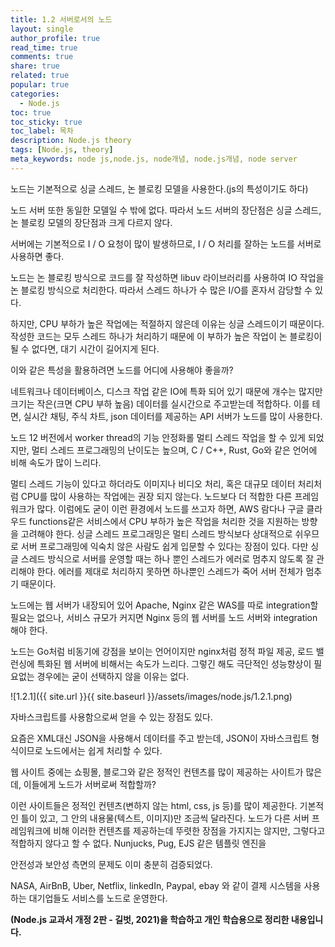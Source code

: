 ```yaml
---
title: 1.2 서버로서의 노드
layout: single
author_profile: true
read_time: true
comments: true
share: true
related: true
popular: true
categories:
  - Node.js
toc: true
toc_sticky: true
toc_label: 목차
description: Node.js theory
tags: [Node.js, theory]
meta_keywords: node js,node.js, node개념, node.js개념, node server
---
```


노드는 기본적으로 싱글 스레드, 논 블로킹 모델을 사용한다.(js의 특성이기도 하다)

노드 서버 또한 동일한 모델일 수 밖에 없다. 따라서 노드 서버의 장단점은 싱글 스레드, 논 블로킹 모델의 장단점과 크게 다르지 않다.

서버에는 기본적으로 I / O 요청이 많이 발생하므로, I / O 처리를 잘하는 노드를 서버로 사용하면 좋다.

노드는 논 블로킹 방식으로 코드를 잘 작성하면 libuv 라이브러리를 사용하여 IO 작업을 논 블로킹 방식으로 처리한다. 따라서 스레드 하나가 수 많은 I/O를 혼자서 감당할 수 있다.

하지만, CPU 부하가 높은 작업에는 적절하지 않은데 이유는 싱글 스레드이기 때문이다. 작성한 코드는 모두 스레드 하나가 처리하기 때문에 이 부하가 높은 작업이 논 블로킹이 될 수 없다면, 대기 시간이 길어지게 된다.

이와 같은 특성을 활용하려면 노드를 어디에 사용해야 좋을까?

네트워크나 데이터베이스, 디스크 작업 같은 IO에 특화 되어 있기 때문에 개수는 많지만 크기는 작은(크면 CPU 부하 높음) 데이터를 실시간으로 주고받는데 적합하다. 이를 테면, 실시간 채팅, 주식 차트, json 데이터를 제공하는 API 서버가 노드를 많이 사용한다. 

노드 12 버전에서 worker thread의 기능 안정화롤 멀티 스레드 작업을 할 수 있게 되었지만, 멀티 스레드 프로그래밍의 난이도는 높으며, C / C++, Rust, Go와 같은 언어에 비해 속도가 많이 느리다.

멀티 스레드 기능이 있다고 하더라도 이미지나 비디오 처리, 혹은 대규모 데이터 처리처럼 CPU를 많이 사용하는 작업에는 권장 되지 않는다. 노드보다 더 적합한 다른 프레임워크가 많다. 이럼에도 굳이 이런 환경에서 노드를 쓰고자 하면, AWS 람다나 구글 클라우드 functions같은 서비스에서 CPU 부하가 높은 작업을 처리한 것을 지원하는 방향을 고려해야 한다. 싱글 스레드 프로그래밍은 멀티 스레드 방식보다 상대적으로 쉬우므로 서버 프로그래밍에 익숙치 않은 사람도 쉽게 입문할 수 있다는 장점이 있다. 다만 싱글 스레드 방식으로 서버를 운영할 때는 하나 뿐인 스레드가 에러로 멈추지 않도록 잘 관리해야 한다. 에러를 제대로 처리하지 못하면 하나뿐인 스레드가 죽어 서버 전체가 멈추기 때문이다.

노드에는 웹 서버가 내장되어 있어 Apache, Nginx 같은 WAS를 따로 integration할 필요는 없으나,  서비스 규모가 커지면 Nginx 등의 웹 서버를 노드 서버와 integration해야 한다.

노드는 Go처럼 비동기에 강점을 보이는 언어이지만 nginx처럼 정적 파일 제공, 로드 밸런싱에 특화된 웹 서버에 비해서는 속도가 느리다. 그렇긴 해도 극단적인 성능향상이 필요없는 경우에는 굳이 선택하지 않을 이유는 없다.

![1.2.1]({{ site.url }}{{ site.baseurl }}/assets/images/node.js/1.2.1.png)

자바스크립트를 사용함으로써 얻을 수 있는 장점도 있다.

요즘은 XML대신 JSON을 사용해서 데이터를 주고 받는데, JSON이 자바스크립트 형식이므로 노드에서는 쉽게 처리할 수 있다.

 웹 사이트 중에는 쇼핑몰, 블로그와 같은 정적인 컨텐츠를 많이 제공하는 사이트가 많은데, 이들에게 노드가 서버로써 적합할까?

이런 사이트들은 정적인 컨텐츠(변하지 않는 html, css, js 등)를 많이 제공한다. 기본적인 틀이 있고, 그 안의 내용물(텍스트, 이미지)만 조금씩 달라진다. 노드가 다른 서버 프레임워크에 비해 이러한 컨텐츠를 제공하는데 뚜렷한 장점을 가지지는 않지만, 그렇다고 적합하지 않다고 할 수 없다. Nunjucks, Pug, EJS 같은 템플릿 엔진을 

안전성과 보안성 측면의 문제도 이미 충분히 검증되었다.

NASA, AirBnB, Uber, Netflix, linkedIn, Paypal, ebay 와 같이 결제 시스템을 사용하는 대기업들도 서비스를 노드로 운영한다.

**(Node.js 교과서 개정 2판 - 길벗, 2021)을 학습하고 개인 학습용으로 정리한 내용입니다.**
